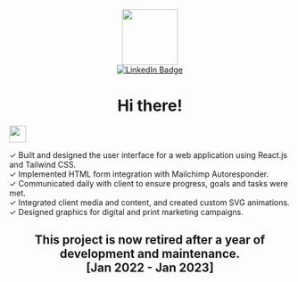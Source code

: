 <div id="header" align="center">
  <a href="https://christopherforce.com/" alt="Portfolio Website">
    <img src="https://media.giphy.com/media/M9gbBd9nbDrOTu1Mqx/giphy.gif" width="100"/>
  </a>
</div>
<div id="badges" align="center">
  <a href="https://www.linkedin.com/in/christopher-force-dev/">
    <img src="https://img.shields.io/badge/LinkedIn-blue?style=for-the-badge&logo=linkedin&logoColor=white" alt="LinkedIn Badge"/>
  </a>
</div>
<h1 align="center">
  Hi there!
</h1>
  <a href="https://www.linkedin.com/in/christopher-force-dev/">
    <img src="https://media.giphy.com/media/hvRJCLFzcasrR4ia7z/giphy.gif" width="30"/>
  </a>



<div>
  <p>
         ✓ Built and designed the user interface for a web application using React.js and Tailwind CSS.
    <br/>✓ Implemented HTML form integration with Mailchimp Autoresponder. 
    <br/>✓ Communicated daily with client to ensure progress, goals and tasks were met. 
    <br/>✓ Integrated client media and content, and created custom SVG animations. 
    <br/>✓ Designed graphics for digital and print marketing campaigns.
  </p>
  <h2 align="center">This project is now retired after a year of development and maintenance. <br/>[Jan 2022 - Jan 2023]</h2>
</div>
